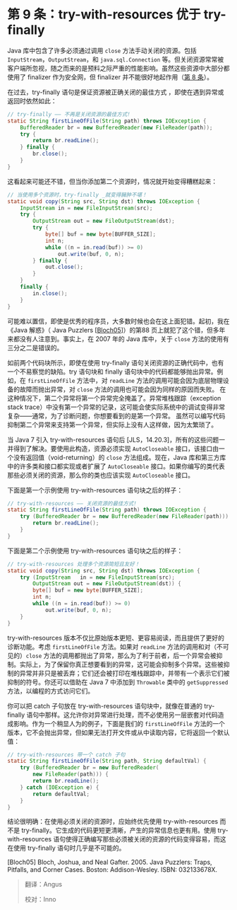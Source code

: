 # 第 9 条：try-with-resources 优于 try-finally

Java 库中包含了许多必须通过调用 `close` 方法手动关闭的资源。包括 `InputStream`，`OutputStream`，和 `java.sql.Connection` 等。但关闭资源常常被客户端所忽视，随之而来的是预料之际严重的性能影响。虽然这些资源中大部分都使用了 finalizer 作为安全网，但 finalizer 并不能很好地起作用（[第 8 条][item8]）。

在过去，try-finally 语句是保证资源被正确关闭的最佳方式 ，即使在遇到异常或返回时依然如此：

```java
// try-finally —— 不再是关闭资源的最佳方式!
static String firstLineOfFile(String path) throws IOException {
    BufferedReader br = new BufferedReader(new FileReader(path));
    try {
        return br.readLine();
    } finally {
        br.close();
    }
}
```

这看起来可能还不错，但当你添加第二个资源时，情况就开始变得糟糕起来：

```java
// 当使用多个资源时，try-finally _就变得臃肿不堪！
static void copy(String src, String dst) throws IOException {
    InputStream in = new FileInputStream(src);
    try {
        OutputStream out = new FileOutputStream(dst);
        try {
            byte[] buf = new byte[BUFFER_SIZE];
            int n;
            while ((n = in.read(buf)) >= 0)
                out.write(buf, 0, n);
        } finally {
            out.close();
        }
    }
    finally {
        in.close();
    }
}
```

可能难以置信，即使是优秀的程序员，大多数时候也会在这上面犯错。起初，我在《Java 解惑》（ Java Puzzlers [[Bloch05](#Bloch05)]）的第88 页上就犯了这个错，但多年来都没有人注意到。事实上，在 2007 年的 Java 库中，关于 `close` 方法的使用有三分之二是错误的。

如前两个代码块所示，即使在使用 try-finally 语句关闭资源的正确代码中，也有一个不易察觉的缺陷。try 语句块和 finally 语句块中的代码都能够抛出异常。例如，在 `firstLineOfFile` 方法中，对 `readLine` 方法的调用可能会因为底层物理设备的故障而抛出异常，对 `close` 方法的调用也可能会因为同样的原因而失败。 在这种情况下，第二个异常将第一个异常完全掩盖了。异常堆栈跟踪（exception stack trace）中没有第一个异常的记录，这可能会使实际系统中的调试变得非常复杂——通常，为了诊断问题，你想要看到的是第一个异常。 虽然可以编写代码抑制第二个异常来支持第一个异常，但实际上没有人这样做，因为太繁琐了。

当 Java 7 引入 try-with-resources 语句后 [JLS，14.20.3]，所有的这些问题一并得到了解决。要使用此构造，资源必须实现 `AutoCloseable` 接口，该接口由一个没有返回值（void-returning）的 `close` 方法组成。现在，Java 库和第三方库中的许多类和接口都实现或者扩展了 `AutoCloseable` 接口。如果你编写的类代表那些必须关闭的资源，那么你的类也应该实现 `AutoCloseable` 接口。

下面是第一个示例使用 try-with-resources 语句块之后的样子：

```java
// try-with-resources —— 关闭资源的最佳方式!
static String firstLineOfFile(String path) throws IOException {
    try (BufferedReader br = new BufferedReader(new FileReader(path))) {
        return br.readLine();
    }
}
```

下面是第二个示例使用 try-with-resources 语句块之后的样子：

```java
// try-with-resources 处理多个资源简短且友好！
static void copy(String src, String dst) throws IOException {
    try (InputStream   in = new FileInputStream(src);
        OutputStream out = new FileOutputStream(dst)) {
        byte[] buf = new byte[BUFFER_SIZE];
        int n;
        while ((n = in.read(buf)) >= 0)
            out.write(buf, 0, n);
    }
}
```

try-with-resources 版本不仅比原始版本更短、更容易阅读，而且提供了更好的诊断功能。考虑 `firstLineOfFile` 方法。如果对 `readLine` 方法的调用和对（不可见的）`close` 方法的调用都抛出了异常，那么为了利于前者，后一个异常会被抑制。实际上，为了保留你真正想要看到的异常，这可能会抑制多个异常。这些被抑制的异常并非只是被丢弃；它们还会被打印在堆栈跟踪中，并带有一个表示它们被抑制的符号。你还可以借助在 Java 7 中添加到 `Throwable` 类中的 `getSuppressed` 方法，以编程的方式访问它们。

你可以把 catch 子句放在 try-with-resources 语句块中，就像在普通的 try-finally 语句中那样。这允许你对异常进行处理，而不必使用另一层嵌套对代码造成影响。作为一个稍显人为的例子，下面是我们的 `firstLineOfFile` 方法的一个版本，它不会抛出异常，但如果无法打开文件或从中读取内容，它将返回一个默认值：

```java
// try-with-resources 带一个 catch 子句
static String firstLineOfFile(String path, String defaultVal) {
    try (BufferedReader br = new BufferedReader(
        new FileReader(path))) {
        return br.readLine();
    } catch (IOException e) {
        return defaultVal;
    }
}
```

结论很明确：在使用必须关闭的资源时，应始终优先使用 try-with-resources 而不是 try-finally。它生成的代码更短更清晰，产生的异常信息也更有用。使用 try-with-resources 语句使得正确编写那些必须被关闭的资源的代码变得容易，而这在使用 try-finally 语句时几乎是不可能的。

<p id="Bloch05">[Bloch05] Bloch, Joshua, and Neal Gafter. 2005. Java Puzzlers: Traps, Pitfalls, and Corner Cases.
Boston: Addison-Wesley.
ISBN: 032133678X.</p>

[item8]: ./第%208%20条：避免使用%20Finalizer%20和%20Cleaner%20机制.md  "第 8 条：避免使用 Finalizer 和 Cleaner 机制"

>翻译：Angus
>
>校对：Inno

